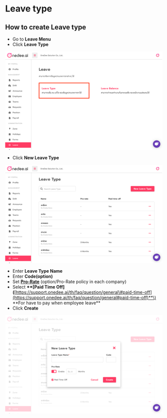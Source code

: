 # Leave type

## How to create Leave type

* Go to **Leave Menu**
* Click **Leave Type**

![](../../.gitbook/assets/app.onedee.ai_en_dashboard-laptop-with-mdpi-screen-29-.png)

* Click **New Leave Type**

![](../../.gitbook/assets/app.onedee.ai_en_dashboard-laptop-with-mdpi-screen-30.png)

* Enter **Leave Type Name**
* Enter **Code\(option\)**
* Set [**Pro-Rate**](https://support.onedee.ai/th/faq/question/general#pro-rate) \(option/Pro-Rate policy in each company\)
* Select **\*\*\[**Paid Time Off**\]\(**[https://support.onedee.ai/th/faq/question/general\#paid-time-off](https://support.onedee.ai/th/faq/question/general#paid-time-off)**\) \*\*For have to pay when employee leave**
* Click **Create**

![](../../.gitbook/assets/app.onedee.ai_en_dashboard-laptop-with-mdpi-screen-31.png)

